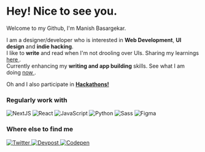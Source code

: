 
<h1> Hey! Nice to see you.</h1>

<p>Welcome to my Github, I'm Manish Basargekar.</p>
<p>I am a designer/developer who is interested in <b>Web Development</b>, <b>UI design</b> and <b>indie hacking</b>.<br>
  I like to <b>write</b> and read when I'm not drooling over UIs. Sharing my learnings <a href="https://mnsh.me/blog" target="_blank"> here </a>.<br> Currently enhancing my <b>writing and app building</b> skills. See what I am doing <a href="https://mnsh.me/now" target="_blank"> now </a>.
<p>Oh and I also participate in <a href="https://devpost.com/mnsh" target="_blank"> <b>Hackathons!</b> </a></p>


<h3>Regularly work with</h3>
<p>
  <img alt="NextJS" src="https://img.shields.io/badge/Next.js-000000.svg?style=for-the-badge&logo=nextdotjs&logoColor=white" />
    <img alt="React" src="https://img.shields.io/badge/React-61DAFB.svg?style=for-the-badge&logo=React&logoColor=black" />
    <img alt="JavaScript" src="https://img.shields.io/badge/JavaScript-F7DF1E.svg?style=for-the-badge&logo=JavaScript&logoColor=black" />
  <img alt="Python" src="https://img.shields.io/badge/Python-3776AB.svg?style=for-the-badge&logo=Python&logoColor=white" />
  <img alt="Sass" src="https://img.shields.io/badge/Sass-CC6699.svg?style=for-the-badge&logo=Sass&logoColor=white" />
   <img alt="Figma" src="https://img.shields.io/badge/Figma-F24E1E.svg?style=for-the-badge&logo=Figma&logoColor=white"/>

  

</p>


<h3>Where else to find me</h3>
<p>
<a href="https://twitter.com/madebymanish" target="_blank">
<img alt="Twitter" src="https://img.shields.io/badge/twitter-%231DA1F2.svg?&style=for-the-badge&logo=twitter&logoColor=white" />
</a> 
<a href="https://devpost.com/mnsh" target="_blank"><img alt="Devpost" src="https://img.shields.io/badge/Devpost-003E54.svg?style=for-the-badge&logo=Devpost&logoColor=white" />
  <a href="https://codepen.io/mnsh" target="_blank"><img alt="Codepen" src="https://img.shields.io/badge/Codepen-000000?style=for-the-badge&logo=codepen&logoColor=white" />
</a>
</p>
  
  

